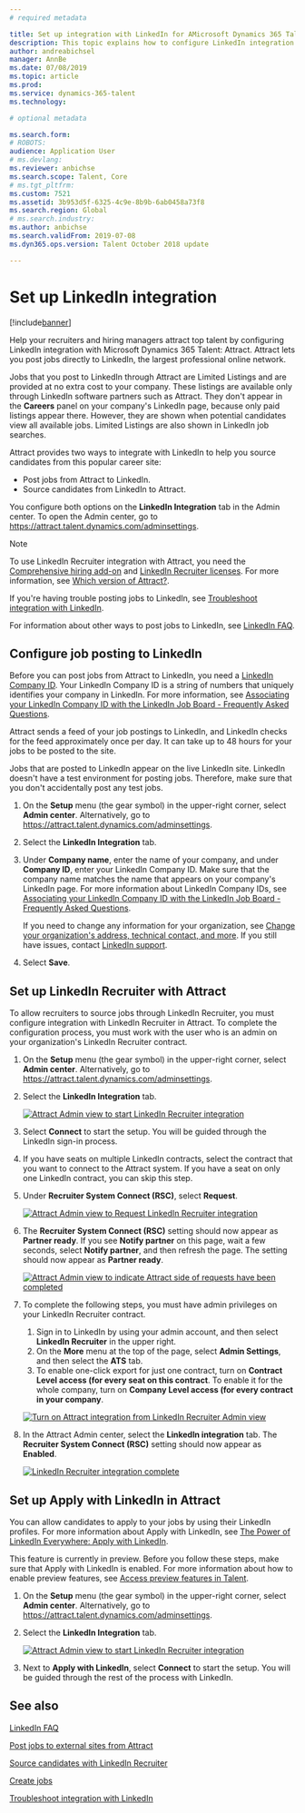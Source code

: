 ```yaml
---
# required metadata

title: Set up integration with LinkedIn for AMicrosoft Dynamics 365 Talent - Attract
description: This topic explains how to configure LinkedIn integration for Microsoft Dynamics 365 Talent - Attract so that you can easily post jobs to LinkedIn from Attract, and so that your recruiters can sync their recruiting information with a candidate's LinkedIn profile.
author: andreabichsel
manager: AnnBe
ms.date: 07/08/2019
ms.topic: article
ms.prod: 
ms.service: dynamics-365-talent
ms.technology: 

# optional metadata

ms.search.form: 
# ROBOTS: 
audience: Application User
# ms.devlang: 
ms.reviewer: anbichse
ms.search.scope: Talent, Core
# ms.tgt_pltfrm: 
ms.custom: 7521
ms.assetid: 3b953d5f-6325-4c9e-8b9b-6ab0458a73f8
ms.search.region: Global
# ms.search.industry: 
ms.author: anbichse
ms.search.validFrom: 2019-07-08
ms.dyn365.ops.version: Talent October 2018 update

---
```


# Set up LinkedIn integration

[!include[banner](../includes/banner.md)]

Help your recruiters and hiring managers attract top talent by configuring LinkedIn integration with Microsoft Dynamics 365 Talent: Attract. Attract lets you post jobs directly to LinkedIn, the largest professional online network.

Jobs that you post to LinkedIn through Attract are Limited Listings and are provided at no extra cost to your company. These listings are available only through LinkedIn software partners such as Attract. They don't appear in the **Careers** panel on your company's LinkedIn page, because only paid listings appear there. However, they are shown when potential candidates view all available jobs. Limited Listings are also shown in LinkedIn job searches.

Attract provides two ways to integrate with LinkedIn to help you source candidates from this popular career site:

- Post jobs from Attract to LinkedIn.
- Source candidates from LinkedIn to Attract.

You configure both options on the **LinkedIn Integration** tab in the Admin center. To open the Admin center, go to <https://attract.talent.dynamics.com/adminsettings>.

> [!NOTE]
> To use LinkedIn Recruiter integration with Attract, you need the [Comprehensive hiring add-on](https://docs.microsoft.com/dynamics365/unified-operations/talent/attract-comprehensive-hiring) and [LinkedIn Recruiter licenses](https://business.linkedin.com/talent-solutions/cx/17/08/recruiter-demo-fs2-k18). For more information, see [Which version of Attract?](./attract-comprehensive-hiring.md).

If you're having trouble posting jobs to LinkedIn, see [Troubleshoot integration with LinkedIn](./attract-troubleshoot-linkedin.md).

For information about other ways to post jobs to LinkedIn, see [LinkedIn FAQ](./attract-linkedin-faq.md).

## Configure job posting to LinkedIn

Before you can post jobs from Attract to LinkedIn, you need a [LinkedIn Company ID](https://aka.ms/findID). Your LinkedIn Company ID is a string of numbers that uniquely identifies your company in LinkedIn. For more information, see [Associating your LinkedIn Company ID with the LinkedIn Job Board - Frequently Asked Questions](https://aka.ms/findID).

Attract sends a feed of your job postings to LinkedIn, and LinkedIn checks for the feed approximately once per day. It can take up to 48 hours for your jobs to be posted to the site.

Jobs that are posted to LinkedIn appear on the live LinkedIn site. LinkedIn doesn't have a test environment for posting jobs. Therefore, make sure that you don't accidentally post any test jobs. 

1. On the **Setup** menu (the gear symbol) in the upper-right corner, select **Admin center**. Alternatively, go to <https://attract.talent.dynamics.com/adminsettings>.
2. Select the **LinkedIn Integration** tab.
3. Under **Company name**, enter the name of your company, and under **Company ID**, enter your LinkedIn Company ID. Make sure that the company name matches the name that appears on your company's LinkedIn page. For more information about LinkedIn Company IDs, see [Associating your LinkedIn Company ID with the LinkedIn Job Board - Frequently Asked Questions](https://www.linkedin.com/help/linkedin/answer/98972).

    If you need to change any information for your organization, see [Change your organization's address, technical contact, and more](https://docs.microsoft.com/office365/admin/manage/change-address-contact-and-more). If you still have issues, contact [LinkedIn support](https://www.linkedin.com/help/linkedin).

4. Select **Save**.

## Set up LinkedIn Recruiter with Attract 

To allow recruiters to source jobs through LinkedIn Recruiter, you must configure integration with LinkedIn Recruiter in Attract. To complete the configuration process, you must work with the user who is an admin on your organization's LinkedIn Recruiter contract.

1. On the **Setup** menu (the gear symbol) in the upper-right corner, select **Admin center**. Alternatively, go to <https://attract.talent.dynamics.com/adminsettings>.
2. Select the **LinkedIn Integration** tab.

    [![Attract Admin view to start LinkedIn Recruiter integration](./media/LinkedInConnect.png)](./media/LinkedInConnect.png)

3. Select **Connect** to start the setup. You will be guided through the LinkedIn sign-in process.
4. If you have seats on multiple LinkedIn contracts, select the contract that you want to connect to the Attract system. If you have a seat on only one LinkedIn contract, you can skip this step.
5. Under **Recruiter System Connect (RSC)**, select **Request**.

    [![Attract Admin view to Request LinkedIn Recruiter integration](./media/RequestLinkedInRSC.png)](./media/RequestLinkedInRSC.png)

6. The **Recruiter System Connect (RSC)** setting should now appear as **Partner ready**. If you see **Notify partner** on this page, wait a few seconds, select **Notify partner**, and then refresh the page. The setting should now appear as **Partner ready**.

    [![Attract Admin view to indicate Attract side of requests have been completed](./media/PartnerReadyRSC.png)](./media/PartnerReadyRSC.png)

7. To complete the following steps, you must have admin privileges on your LinkedIn Recruiter contract.

    1. Sign in to LinkedIn by using your admin account, and then select **LinkedIn Recruiter** in the upper right. 
    2. On the **More** menu at the top of the page, select **Admin Settings**, and then select the **ATS** tab.
    3. To enable one-click export for just one contract, turn on **Contract Level access (for every seat on this contract**. To enable it for the whole company, turn on **Company Level access (for every contract in your company**.

    [![Turn on Attract integration from LinkedIn Recruiter Admin view](./media/EnableRSC.png)](./media/EnableRSC.png)

8. In the Attract Admin center, select the **LinkedIn integration** tab. The **Recruiter System Connect (RSC)** setting should now appear as **Enabled**.

    [![LinkedIn Recruiter integration complete](./media/RSCSetupComplete.png)](./media/RSCSetupComplete.png)

## Set up Apply with LinkedIn in Attract

You can allow candidates to apply to your jobs by using their LinkedIn profiles. For more information about Apply with LinkedIn, see [The Power of LinkedIn Everywhere: Apply with LinkedIn](https://blog.linkedin.com/2011/07/24/apply-with-linkedin).

This feature is currently in preview. Before you follow these steps, make sure that Apply with LinkedIn is enabled. For more information about how to enable preview features, see [Access preview features in Talent](./access-preview-feature.md).

1. On the **Setup** menu (the gear symbol) in the upper-right corner, select **Admin center**. Alternatively, go to <https://attract.talent.dynamics.com/adminsettings>.
2. Select the **LinkedIn Integration** tab.

    [![Attract Admin view to start LinkedIn Recruiter integration](./media/LinkedInConnect.png)](./media/LinkedInConnect.png)

3. Next to **Apply with LinkedIn**, select **Connect** to start the setup. You will be guided through the rest of the process with LinkedIn.

## See also

[LinkedIn FAQ](./attract-linkedin-faq.md)

[Post jobs to external sites from Attract](./posting-jobs-external.md)

[Source candidates with LinkedIn Recruiter](./attract-linkedin-recruiter.md)

[Create jobs](./creating-jobs-attract.md)

[Troubleshoot integration with LinkedIn](./attract-troubleshoot-linkedin.md)
